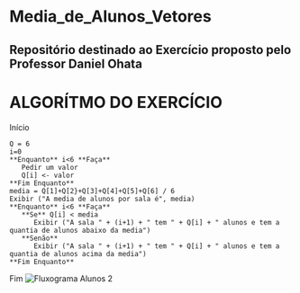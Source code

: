 # Media_de_Alunos_Vetores
## Repositório destinado ao Exercício proposto pelo Professor Daniel Ohata

# ALGORÍTMO DO EXERCÍCIO

Início
````
Q = 6
i=0
**Enquanto** i<6 **Faça**
   Pedir um valor
   Q[i] <- valor
**Fim Enquanto**
media = Q[1]+Q[2}+Q[3]+Q[4]+Q[5]+Q[6] / 6
Exibir ("A media de alunos por sala é", media)
**Enquanto** i<6 **Faça**
   **Se** Q[i] < media
      Exibir ("A sala " + (i+1) + " tem " + Q[i] + " alunos e tem a quantia de alunos abaixo da media")
   **Senão** 
      Exibir ("A sala " + (i+1) + " tem " + Q[i] + " alunos e tem a quantia de alunos acima da media")
**Fim Enquanto**
````
Fim
![Fluxograma Alunos 2](https://user-images.githubusercontent.com/69513119/173472585-322c7458-2e4d-4ac9-b5a0-963ca586b1c8.png)
